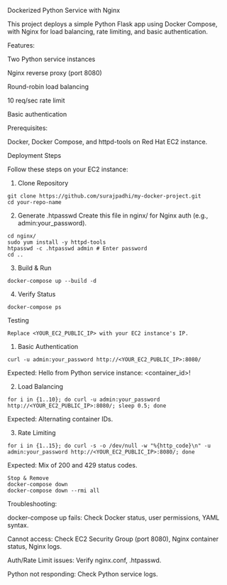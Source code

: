 Dockerized Python Service with Nginx

This project deploys a simple Python Flask app using Docker Compose, with Nginx for load balancing, rate limiting, and basic authentication.

Features:

Two Python service instances

Nginx reverse proxy (port 8080)

Round-robin load balancing

10 req/sec rate limit

Basic authentication

Prerequisites:

Docker, Docker Compose, and httpd-tools on Red Hat EC2 instance.

Deployment Steps

Follow these steps on your EC2 instance:

1. Clone Repository
```
git clone https://github.com/surajpadhi/my-docker-project.git
cd your-repo-name
```

2. Generate .htpasswd
Create this file in nginx/ for Nginx auth (e.g., admin:your_password).

```
cd nginx/ 
sudo yum install -y httpd-tools
htpasswd -c .htpasswd admin # Enter password
cd ..
```

3. Build & Run
```
docker-compose up --build -d
```

4. Verify Status
```
docker-compose ps
```

Testing
```
Replace <YOUR_EC2_PUBLIC_IP> with your EC2 instance's IP.
```

1. Basic Authentication
```
curl -u admin:your_password http://<YOUR_EC2_PUBLIC_IP>:8080/
```

Expected: Hello from Python service instance: <container_id>!

2. Load Balancing
```
for i in {1..10}; do curl -u admin:your_password http://<YOUR_EC2_PUBLIC_IP>:8080/; sleep 0.5; done
```

Expected: Alternating container IDs.

3. Rate Limiting
```
for i in {1..15}; do curl -s -o /dev/null -w "%{http_code}\n" -u admin:your_password http://<YOUR_EC2_PUBLIC_IP>:8080/; done
```
Expected: Mix of 200 and 429 status codes.

```
Stop & Remove
docker-compose down
docker-compose down --rmi all
```
Troubleshooting:

docker-compose up fails: Check Docker status, user permissions, YAML syntax.

Cannot access: Check EC2 Security Group (port 8080), Nginx container status, Nginx logs.

Auth/Rate Limit issues: Verify nginx.conf, .htpasswd.

Python not responding: Check Python service logs.